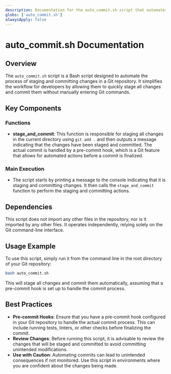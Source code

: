 ```yaml
---
description: Documentation for the auto_commit.sh script that automates staging and committing changes in a Git repository.
globs: ['auto_commit.sh']
alwaysApply: false
---
```


# auto_commit.sh Documentation

## Overview
The `auto_commit.sh` script is a Bash script designed to automate the process of staging and committing changes in a Git repository. It simplifies the workflow for developers by allowing them to quickly stage all changes and commit them without manually entering Git commands.

## Key Components

### Functions
- **stage_and_commit**: This function is responsible for staging all changes in the current directory using `git add .` and then outputs a message indicating that the changes have been staged and committed. The actual commit is handled by a pre-commit hook, which is a Git feature that allows for automated actions before a commit is finalized.

### Main Execution
- The script starts by printing a message to the console indicating that it is staging and committing changes. It then calls the `stage_and_commit` function to perform the staging and committing actions.

## Dependencies
This script does not import any other files in the repository, nor is it imported by any other files. It operates independently, relying solely on the Git command-line interface.

## Usage Example
To use this script, simply run it from the command line in the root directory of your Git repository:
```bash
bash auto_commit.sh
```
This will stage all changes and commit them automatically, assuming that a pre-commit hook is set up to handle the commit process.

## Best Practices
- **Pre-commit Hooks**: Ensure that you have a pre-commit hook configured in your Git repository to handle the actual commit process. This can include running tests, linters, or other checks before finalizing the commit.
- **Review Changes**: Before running this script, it is advisable to review the changes that will be staged and committed to avoid committing unintended modifications.
- **Use with Caution**: Automating commits can lead to unintended consequences if not monitored. Use this script in environments where you are confident about the changes being made.